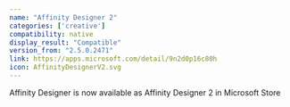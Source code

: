 ```yaml
---
name: "Affinity Designer 2"
categories: ['creative']
compatibility: native
display_result: "Compatible"
version_from: "2.5.0.2471"
link: https://apps.microsoft.com/detail/9n2d0p16c80h
icon: AffinityDesignerV2.svg
---
```


Affinity Designer is now available as Affinity Designer 2 in Microsoft Store
